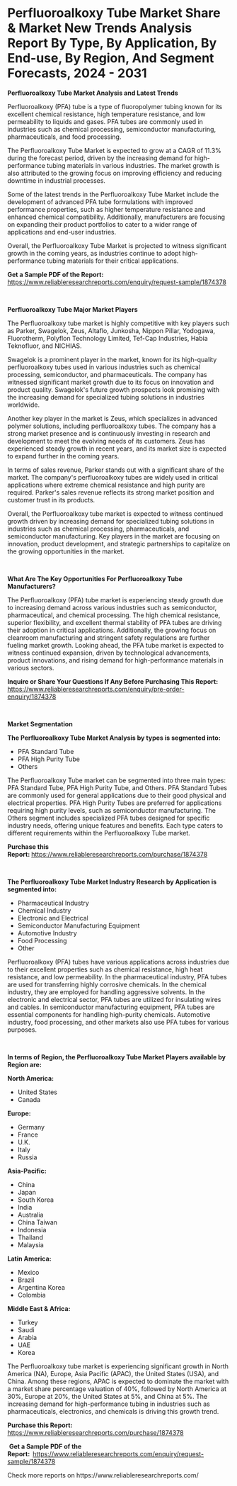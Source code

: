 <p><h1>Perfluoroalkoxy Tube Market Share & Market New Trends Analysis Report By Type, By Application, By End-use, By Region, And Segment Forecasts, 2024 - 2031</h1></p><p><strong>Perfluoroalkoxy Tube Market Analysis and Latest Trends</strong></p>
<p><p>Perfluoroalkoxy (PFA) tube is a type of fluoropolymer tubing known for its excellent chemical resistance, high temperature resistance, and low permeability to liquids and gases. PFA tubes are commonly used in industries such as chemical processing, semiconductor manufacturing, pharmaceuticals, and food processing.</p><p>The Perfluoroalkoxy Tube Market is expected to grow at a CAGR of 11.3% during the forecast period, driven by the increasing demand for high-performance tubing materials in various industries. The market growth is also attributed to the growing focus on improving efficiency and reducing downtime in industrial processes.</p><p>Some of the latest trends in the Perfluoroalkoxy Tube Market include the development of advanced PFA tube formulations with improved performance properties, such as higher temperature resistance and enhanced chemical compatibility. Additionally, manufacturers are focusing on expanding their product portfolios to cater to a wider range of applications and end-user industries.</p><p>Overall, the Perfluoroalkoxy Tube Market is projected to witness significant growth in the coming years, as industries continue to adopt high-performance tubing materials for their critical applications.</p></p>
<p><strong>Get a Sample PDF of the Report:&nbsp;</strong> <a href="https://www.reliableresearchreports.com/enquiry/request-sample/1874378">https://www.reliableresearchreports.com/enquiry/request-sample/1874378</a></p>
<p>&nbsp;</p>
<p><strong>Perfluoroalkoxy Tube Major Market Players</strong></p>
<p><p>The Perfluoroalkoxy tube market is highly competitive with key players such as Parker, Swagelok, Zeus, Altaflo, Junkosha, Nippon Pillar, Yodogawa, Fluorotherm, Polyflon Technology Limited, Tef-Cap Industries, Habia Teknofluor, and NICHIAS.</p><p>Swagelok is a prominent player in the market, known for its high-quality perfluoroalkoxy tubes used in various industries such as chemical processing, semiconductor, and pharmaceuticals. The company has witnessed significant market growth due to its focus on innovation and product quality. Swagelok's future growth prospects look promising with the increasing demand for specialized tubing solutions in industries worldwide.</p><p>Another key player in the market is Zeus, which specializes in advanced polymer solutions, including perfluoroalkoxy tubes. The company has a strong market presence and is continuously investing in research and development to meet the evolving needs of its customers. Zeus has experienced steady growth in recent years, and its market size is expected to expand further in the coming years.</p><p>In terms of sales revenue, Parker stands out with a significant share of the market. The company's perfluoroalkoxy tubes are widely used in critical applications where extreme chemical resistance and high purity are required. Parker's sales revenue reflects its strong market position and customer trust in its products.</p><p>Overall, the Perfluoroalkoxy tube market is expected to witness continued growth driven by increasing demand for specialized tubing solutions in industries such as chemical processing, pharmaceuticals, and semiconductor manufacturing. Key players in the market are focusing on innovation, product development, and strategic partnerships to capitalize on the growing opportunities in the market.</p></p>
<p>&nbsp;</p>
<p><strong>What Are The Key Opportunities For Perfluoroalkoxy Tube Manufacturers?</strong></p>
<p><p>The Perfluoroalkoxy (PFA) tube market is experiencing steady growth due to increasing demand across various industries such as semiconductor, pharmaceutical, and chemical processing. The high chemical resistance, superior flexibility, and excellent thermal stability of PFA tubes are driving their adoption in critical applications. Additionally, the growing focus on cleanroom manufacturing and stringent safety regulations are further fueling market growth. Looking ahead, the PFA tube market is expected to witness continued expansion, driven by technological advancements, product innovations, and rising demand for high-performance materials in various sectors.</p></p>
<p><strong>Inquire or Share Your Questions If Any Before Purchasing This Report:</strong> <a href="https://www.reliableresearchreports.com/enquiry/pre-order-enquiry/1874378">https://www.reliableresearchreports.com/enquiry/pre-order-enquiry/1874378</a></p>
<p>&nbsp;</p>
<p><strong>Market Segmentation</strong></p>
<p><strong>The Perfluoroalkoxy Tube Market Analysis by types is segmented into:</strong></p>
<p><ul><li>PFA Standard Tube</li><li>PFA High Purity Tube</li><li>Others</li></ul></p>
<p><p>The Perfluoroalkoxy Tube market can be segmented into three main types: PFA Standard Tube, PFA High Purity Tube, and Others. PFA Standard Tubes are commonly used for general applications due to their good physical and electrical properties. PFA High Purity Tubes are preferred for applications requiring high purity levels, such as semiconductor manufacturing. The Others segment includes specialized PFA tubes designed for specific industry needs, offering unique features and benefits. Each type caters to different requirements within the Perfluoroalkoxy Tube market.</p></p>
<p><strong>Purchase this Report:&nbsp;</strong><a href="https://www.reliableresearchreports.com/purchase/1874378">https://www.reliableresearchreports.com/purchase/1874378</a></p>
<p>&nbsp;</p>
<p><strong>The Perfluoroalkoxy Tube Market Industry Research by Application is segmented into:</strong></p>
<p><ul><li>Pharmaceutical Industry</li><li>Chemical Industry</li><li>Electronic and Electrical</li><li>Semiconductor Manufacturing Equipment</li><li>Automotive Industry</li><li>Food Processing</li><li>Other</li></ul></p>
<p><p>Perfluoroalkoxy (PFA) tubes have various applications across industries due to their excellent properties such as chemical resistance, high heat resistance, and low permeability. In the pharmaceutical industry, PFA tubes are used for transferring highly corrosive chemicals. In the chemical industry, they are employed for handling aggressive solvents. In the electronic and electrical sector, PFA tubes are utilized for insulating wires and cables. In semiconductor manufacturing equipment, PFA tubes are essential components for handling high-purity chemicals. Automotive industry, food processing, and other markets also use PFA tubes for various purposes.</p></p>
<p>&nbsp;</p>
<p><strong>In terms of Region, the Perfluoroalkoxy Tube Market Players available by Region are:</strong></p>
<p>
    <p> <strong> North America: </strong>
        <ul>
            <li>United States</li>
            <li>Canada</li>
        </ul>
        </p> 
    <p> <strong> Europe: </strong>
        <ul>
            <li>Germany</li>
            <li>France</li>
            <li>U.K.</li>
            <li>Italy</li>
            <li>Russia</li>
        </ul>
        </p> 
    <p> <strong> Asia-Pacific: </strong>
        <ul>
            <li>China</li>
            <li>Japan</li>
            <li>South Korea</li>
            <li>India</li>
            <li>Australia</li>
            <li>China Taiwan</li>
            <li>Indonesia</li>
            <li>Thailand</li>
            <li>Malaysia</li>
        </ul>
        </p> 
    <p> <strong> Latin America: </strong>
        <ul>
            <li>Mexico</li>
            <li>Brazil</li>
            <li>Argentina Korea</li>
            <li>Colombia</li>
        </ul>
        </p> 
    <p> <strong> Middle East & Africa: </strong>
        <ul>
            <li>Turkey</li>
            <li>Saudi</li>
            <li>Arabia</li>
            <li>UAE</li>
            <li>Korea</li>
        </ul>
    </p>
    </p>
<p><p>The Perfluoroalkoxy tube market is experiencing significant growth in North America (NA), Europe, Asia Pacific (APAC), the United States (USA), and China. Among these regions, APAC is expected to dominate the market with a market share percentage valuation of 40%, followed by North America at 30%, Europe at 20%, the United States at 5%, and China at 5%. The increasing demand for high-performance tubing in industries such as pharmaceuticals, electronics, and chemicals is driving this growth trend.</p></p>
<p><strong>Purchase this Report: </strong><a href="https://www.reliableresearchreports.com/purchase/1874378">https://www.reliableresearchreports.com/purchase/1874378</a></p>
<p>&nbsp;<strong>Get a Sample PDF of the Report:&nbsp;&nbsp;</strong><a href="https://www.reliableresearchreports.com/enquiry/request-sample/1874378">https://www.reliableresearchreports.com/enquiry/request-sample/1874378</a></p>
<p><strong></strong></p>
<p>Check more reports on https://www.reliableresearchreports.com/</p>